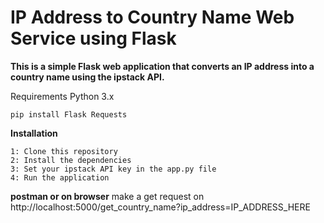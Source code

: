 # IP Address to Country Name Web Service using Flask

**This is a simple Flask web application that converts an IP address into a country name using the ipstack API.**

Requirements
Python 3.x

```
pip install Flask Requests
```

**Installation**

```
1: Clone this repository
2: Install the dependencies
3: Set your ipstack API key in the app.py file
4: Run the application
```

**postman or on browser**
make a get request on
http://localhost:5000/get_country_name?ip_address=IP_ADDRESS_HERE
